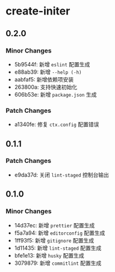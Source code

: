 # create-initer

## 0.2.0

### Minor Changes

- 5b9544f: 新增 `eslint` 配置生成
- e88ab39: 新增 `--help (-h)`
- aabfaf5: 新增依赖项安装
- 263800a: 支持快速初始化
- 606b53e: 新增 `package.json` 生成

### Patch Changes

- a1340fe: 修复 `ctx.config` 配置错误

## 0.1.1

### Patch Changes

- e9da37d: 关闭 `lint-staged` 控制台输出

## 0.1.0

### Minor Changes

- 14d37ec: 新增 `prettier` 配置生成
- f5a7a94: 新增 `editorconfig` 配置生成
- 1ff93f5: 新增 `gitignore` 配置生成
- 1d11435: 新增 `lint-staged` 配置生成
- bfe1e13: 新增 `husky` 配置生成
- 3079879: 新增 `commitlint` 配置生成
